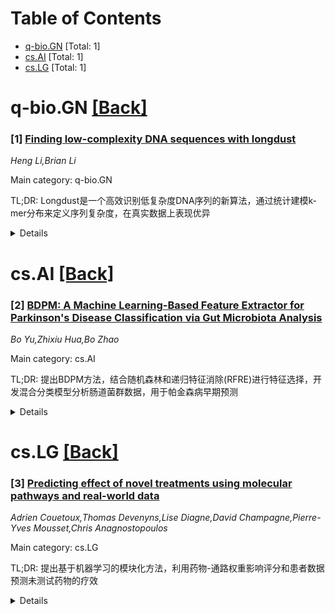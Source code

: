 <div id=toc></div>

# Table of Contents

- [q-bio.GN](#q-bio.GN) [Total: 1]
- [cs.AI](#cs.AI) [Total: 1]
- [cs.LG](#cs.LG) [Total: 1]


<div id='q-bio.GN'></div>

# q-bio.GN [[Back]](#toc)

### [1] [Finding low-complexity DNA sequences with longdust](https://arxiv.org/abs/2509.07357)
*Heng Li,Brian Li*

Main category: q-bio.GN

TL;DR: Longdust是一个高效识别低复杂度DNA序列的新算法，通过统计建模k-mer分布来定义序列复杂度，在真实数据上表现优异


<details>
  <summary>Details</summary>
Motivation: 低复杂度DNA序列与变异密度增加和变异检测伪影相关，现有算法要么缺乏严格数学基础，要么在处理长上下文窗口时效率低下

Method: 通过统计建模k-mer计数分布来定义字符串复杂度，参数包括k-mer长度、上下文窗口大小和复杂度阈值

Result: 在真实数据上表现出高性能，与现有方法高度一致，能有效识别着丝粒卫星和中等长度基序的串联重复序列

Conclusion: Longdust提供了一个数学严谨且高效的低复杂度序列识别算法，解决了现有方法的局限性

Abstract: Motivation: Low-complexity (LC) DNA sequences are compositionally repetitive
sequences that are often associated with increased variant density and variant
calling artifacts. While algorithms for identifying LC sequences exist, they
either lack rigorous mathematical foundation or are inefficient with long
context windows.
  Results: Longdust is a new algorithm that efficiently identifies long LC
sequences including centromeric satellite and tandem repeats with moderately
long motifs. It defines string complexity by statistically modeling the k-mer
count distribution with the parameters: the k-mer length, the context window
size and a threshold on complexity. Longdust exhibits high performance on real
data and high consistency with existing methods.
  Availability and implementation: https://github.com/lh3/longdust

</details>


<div id='cs.AI'></div>

# cs.AI [[Back]](#toc)

### [2] [BDPM: A Machine Learning-Based Feature Extractor for Parkinson's Disease Classification via Gut Microbiota Analysis](https://arxiv.org/abs/2509.07723)
*Bo Yu,Zhixiu Hua,Bo Zhao*

Main category: cs.AI

TL;DR: 提出BDPM方法，结合随机森林和递归特征消除(RFRE)进行特征选择，开发混合分类模型分析肠道菌群数据，用于帕金森病早期预测


<details>
  <summary>Details</summary>
Motivation: 帕金森病误诊率高，现有深度学习模型多依赖单一分类器且忽略菌株间相关性和时间动态，需要更鲁棒的特征提取方法

Method: 收集39对帕金森患者与健康配偶的肠道菌群数据，开发RFRE特征选择框架整合生态学知识，设计混合分类模型捕捉微生物组时空模式

Result: 识别出差异丰度分类单元，建立了具有生物学可解释性的特征选择方法

Conclusion: BDPM方法为基于肠道菌群的帕金森病分类提供了更有效的特征提取方案，有望提高早期诊断准确性

Abstract: Background: Parkinson's disease remains a major neurodegenerative disorder
with high misdiagnosis rates, primarily due to reliance on clinical rating
scales. Recent studies have demonstrated a strong association between gut
microbiota and Parkinson's disease, suggesting that microbial composition may
serve as a promising biomarker. Although deep learning models based ongut
microbiota show potential for early prediction, most approaches rely on single
classifiers and often overlook inter-strain correlations or temporal dynamics.
Therefore, there is an urgent need for more robust feature extraction methods
tailored to microbiome data. Methods: We proposed BDPM (A Machine
Learning-Based Feature Extractor for Parkinson's Disease Classification via Gut
Microbiota Analysis). First, we collected gut microbiota profiles from 39
Parkinson's patients and their healthy spouses to identify differentially
abundant taxa. Second, we developed an innovative feature selection framework
named RFRE (Random Forest combined with Recursive Feature Elimination),
integrating ecological knowledge to enhance biological interpretability.
Finally, we designed a hybrid classification model to capture temporal and
spatial patterns in microbiome data.

</details>


<div id='cs.LG'></div>

# cs.LG [[Back]](#toc)

### [3] [Predicting effect of novel treatments using molecular pathways and real-world data](https://arxiv.org/abs/2509.07204)
*Adrien Couetoux,Thomas Devenyns,Lise Diagne,David Champagne,Pierre-Yves Mousset,Chris Anagnostopoulos*

Main category: cs.LG

TL;DR: 提出基于机器学习的模块化方法，利用药物-通路权重影响评分和患者数据预测未测试药物的疗效


<details>
  <summary>Details</summary>
Motivation: 在药物研发中，临床测试前预测药物疗效具有挑战性，需要开发能够利用真实世界数据和药物嵌入的预测框架

Method: 训练机器学习模型，使用药物-通路权重影响评分和患者数据（包括患者特征和临床结果），分析未测试药物在生物分子-蛋白质通路上的加权影响评分来预测疗效

Result: 在真实世界数据集上验证了方法的有效性，使用了两种不同的权重影响评分算法，并展示了在未见治疗上的泛化性能

Conclusion: 该方法提供了一个可迭代的初始框架，支持未来利用真实世界临床数据和药物嵌入来预测未测试药物效果的研究工作

Abstract: In pharmaceutical R&D, predicting the efficacy of a pharmaceutical in
treating a particular disease prior to clinical testing or any real-world use
has been challenging. In this paper, we propose a flexible and modular machine
learning-based approach for predicting the efficacy of an untested
pharmaceutical for treating a disease. We train a machine learning model using
sets of pharmaceutical-pathway weight impact scores and patient data, which can
include patient characteristics and observed clinical outcomes. The resulting
model then analyses weighted impact scores of an untested pharmaceutical across
human biological molecule-protein pathways to generate a predicted efficacy
value. We demonstrate how the method works on a real-world dataset with patient
treatments and outcomes, with two different weight impact score algorithms We
include methods for evaluating the generalisation performance on unseen
treatments, and to characterise conditions under which the approach can be
expected to be most predictive. We discuss specific ways in which our approach
can be iterated on, making it an initial framework to support future work on
predicting the effect of untested drugs, leveraging RWD clinical data and drug
embeddings.

</details>
